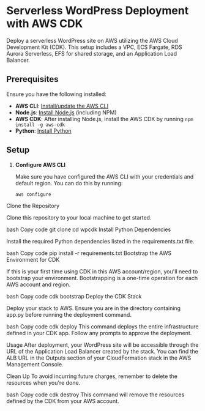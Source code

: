 
# Serverless WordPress Deployment with AWS CDK

Deploy a serverless WordPress site on AWS utilizing the AWS Cloud Development Kit (CDK). This setup includes a VPC, ECS Fargate, RDS Aurora Serverless, EFS for shared storage, and an Application Load Balancer.

## Prerequisites

Ensure you have the following installed:

- **AWS CLI**: [Install/update the AWS CLI](https://aws.amazon.com/cli/)
- **Node.js**: [Install Node.js](https://nodejs.org/) (including NPM)
- **AWS CDK**: After installing Node.js, install the AWS CDK by running `npm install -g aws-cdk`
- **Python**: [Install Python](https://www.python.org/downloads/)

## Setup

1. **Configure AWS CLI**

   Make sure you have configured the AWS CLI with your credentials and default region. You can do this by running:

   ```bash
   aws configure
Clone the Repository

Clone this repository to your local machine to get started.

bash
Copy code
git clone <repository-url>
cd wpcdk
Install Python Dependencies

Install the required Python dependencies listed in the requirements.txt file.

bash
Copy code
pip install -r requirements.txt
Bootstrap the AWS Environment for CDK

If this is your first time using CDK in this AWS account/region, you'll need to bootstrap your environment. Bootstrapping is a one-time operation for each AWS account and region.

bash
Copy code
cdk bootstrap
Deploy the CDK Stack

Deploy your stack to AWS. Ensure you are in the directory containing app.py before running the deployment command.

bash
Copy code
cdk deploy
This command deploys the entire infrastructure defined in your CDK app. Follow any prompts to approve the deployment.

Usage
After deployment, your WordPress site will be accessible through the URL of the Application Load Balancer created by the stack. You can find the ALB URL in the Outputs section of your CloudFormation stack in the AWS Management Console.

Clean Up
To avoid incurring future charges, remember to delete the resources when you're done.

bash
Copy code
cdk destroy
This command will remove the resources defined by the CDK from your AWS account.
